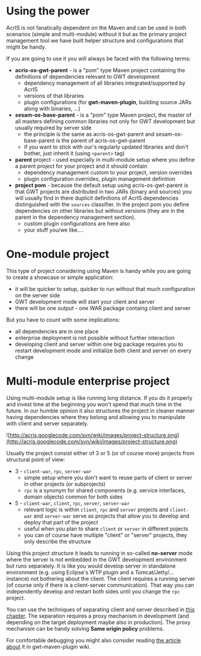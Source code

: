 # Using the power #

AcrIS is not fanatically dependent on the Maven and can be used in both scenarios (simple and multi-module) without it but as the primary project management tool we have built helper structure and configurations that might be handy.

If you are going to use it you will always be faced with the following terms:
  * **acris-os-gwt-parent** - is a "pom" type Maven project containing the definitions of dependencies relevant to GWT development
    * dependency management of all libraries integrated/supported by AcrIS
    * versions of that libraries
    * plugin configurations (for **gwt-maven-plugin**, building source JARs along with binaries, ...)
  * **sesam-os-base-parent** - is a "pom" type Maven project, the master of all masters defining common libraries not only for GWT development but usually required by server side
    * the principle is the same as acris-os-gwt-parent and sesam-os-base-parent is the parent of acris-os-gwt-parent
    * if you want to stick with our's regularly updated libraries and don't bother, just inherit it (using `<parent>` tag)
  * **parent** project - used especially in multi-module setup where you define a parent project for your project and it should contain
    * dependency management custom to your project, version overrides
    * plugin configuration overrides, plugin management definition
  * **project pom** - because the default setup using acris-os-gwt-parent is that GWT projects are distributed in two JARs (binary and sources) you will usually find in there duplicit definitions of AcrIS dependencies distinguished with the `sources` classifier. In the project pom you define dependencies on other libraries but without versions (they are in the parent in the dependency management section).
    * custom plugin configurations are here also
    * your stuff you/we like....

# One-module project #

This type of project considering using Maven is handy while you are going to create a showcase or simple application:
  * it will be quicker to setup, quicker to run without that much configuration on the server side
  * GWT development mode will start your client and server
  * there will be one output - one WAR package containg client and server

But you have to count with some implications:
  * all dependencies are in one place
  * enterprise deployment is not possible without further interaction
  * developing client and server within one big package requires you to restart development mode and initialize both client and server on every change

# Multi-module enterprise project #

Using multi-module setup is like running long distance. If you do it properly and invest time at the beginning you won't spend that much time in the future. In our humble opinion it also structures the project in cleaner manner having dependencies where they belong and allowing you to manipulate with client and server separately.

![http://acris.googlecode.com/svn/wiki/images/project-structure.png](http://acris.googlecode.com/svn/wiki/images/project-structure.png)

Usually the project consist either of 3 or 5 (or of course more) projects from structural point of view:
  * 3 - `client-war`, `rpc`, `server-war`
    * simple setup where you don't want to reuse parts of client or server in other projects (or subprojects)
    * `rpc` is a synonym for shared components (e.g. service interfaces, domain objects) common for both sides
  * 5 - `client-war`, `client`, `rpc`, `server`, `server-war`
    * relevant logic is within `client`, `rpc` and `server` projects and `client-war` and `server-war` serve as projects that allow you to develop and deploy that part of the project
    * useful when you plan to share `client` or `server` in different pojects
    * you can of course have multiple "client" or "server" projects, they only describe the structure

Using this project structure it leads to running in so-called **no-server** mode where the server is not embedded in the GWT development environment but runs separately. It is like you would develop server in standalone environment (e.g. using Eclipse's WTP plugin and a Tomcat/Jetty/... instance) not bothering about the client. The client requires a running server (of course only if there is a client-server communication). That way you can independently develop and restart both sides until you change the `rpc` project.

You can use the techniques of separating client and server described in [this chapter](SeparateClientAndServer.md). The separation requires a proxy mechanism in development (and depending on the target deployment maybe also in production). The proxy mechanism can be handy solving **Same origin policy** problems.

For comfortable debugging you might also consider reading [the article about](http://mojo.codehaus.org/gwt-maven-plugin/user-guide/comfortable_debugging.html) it in gwt-maven-plugin wiki.